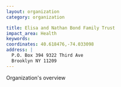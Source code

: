 ```yaml
---
layout: organization
category: organization

title: Elisa and Nathan Bond Family Trust
impact_area: Health
keywords: 
coordinates: 40.618476,-74.033098
address: |
  P.O. Box 394 9322 Third Ave
  Brooklyn NY 11209
---
```

Organization's overview

